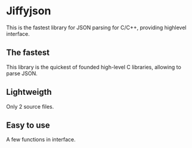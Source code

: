 Jiffyjson
=============

This is the fastest library for JSON parsing for C/C++, providing highlevel interface.

The fastest
-------

This library is the quickest of founded high-level C libraries, allowing to parse JSON.

Lightweigth
-------

Only 2 source files.

Easy to use
-------

A few functions in interface.

